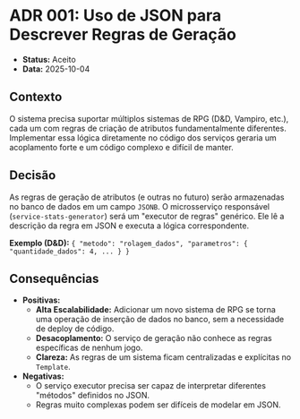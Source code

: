 # ADR 001: Uso de JSON para Descrever Regras de Geração

-   **Status:** Aceito
-   **Data:** 2025-10-04

## Contexto

O sistema precisa suportar múltiplos sistemas de RPG (D&D, Vampiro, etc.), cada um com regras de criação de atributos fundamentalmente diferentes. Implementar essa lógica diretamente no código dos serviços geraria um acoplamento forte e um código complexo e difícil de manter.

## Decisão

As regras de geração de atributos (e outras no futuro) serão armazenadas no banco de dados em um campo `JSONB`. O microsserviço responsável (`service-stats-generator`) será um "executor de regras" genérico. Ele lê a descrição da regra em JSON e executa a lógica correspondente.

**Exemplo (D&D):**
`{ "metodo": "rolagem_dados", "parametros": { "quantidade_dados": 4, ... } }`

## Consequências

-   **Positivas:**
    -   **Alta Escalabilidade:** Adicionar um novo sistema de RPG se torna uma operação de inserção de dados no banco, sem a necessidade de deploy de código.
    -   **Desacoplamento:** O serviço de geração não conhece as regras específicas de nenhum jogo.
    -   **Clareza:** As regras de um sistema ficam centralizadas e explícitas no `Template`.
-   **Negativas:**
    -   O serviço executor precisa ser capaz de interpretar diferentes "métodos" definidos no JSON.
    -   Regras muito complexas podem ser difíceis de modelar em JSON.